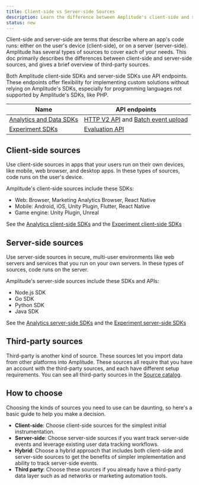 ```yaml
---
title: Client-side vs Server-side Sources
description: Learn the difference between Amplitude's client-side and server-side sources.
status: new
---
```


Client-side and server-side are terms that describe where an app's code runs: either on the user's device (client-side), or on a server (server-side). Amplitude has several types of sources to cover each of your needs. This doc primarily describes the differences between client-side and server-side sources, and gives a brief overview of third-party sources. 

Both Amplitude client-side SDKs and server-side SDKs use API endpoints. These endpoints offer flexibility for implementing custom solutions without relying on Amplitude's SDKs, especially for programming languages not supported by Amplitude's SDKs, like PHP.

|Name|API endpoints|
|-------------|-----------|
|[Analytics and Data SDKs](../../sdks/sdk-overview/#analytics-sdks)|[HTTP V2 API](../../../analytics/apis/http-v2-api/) and [Batch event upload](../../../analytics/apis/batch-event-upload-api/)|
|[Experiment SDKs](../../sdks/sdk-overview/#experiment-sdks)|[Evaluation API](../../../experiment/apis/evaluation-api/)|

## Client-side sources

Use client-side sources in apps that your users run on their own devices, like mobile, web browser, and desktop apps. In these types of sources, code runs on the user's device.

Amplitude's client-side sources include these SDKs:

- Web: Browser, Marketing Analytics Browser, React Native
- Mobile: Android, iOS, Unity Plugin, Flutter, React Native
- Game engine: Unity Plugin, Unreal
  
See the [Analytics client-side SDKs](../../sdks/sdk-overview/#analytics-client-side-sdks) and the [Experiment client-side SDKs](../../sdks/sdk-overview/#experiment-client-side-sdks)

## Server-side sources

Use server-side sources in secure, multi-user environments like web servers and services that you run on your own servers. In these types of sources, code runs on the server. 

Amplitude's server-side sources include these SDKs and APIs:

- Node.js SDK
- Go SDK
- Python SDK
- Java SDK

See the [Analytics server-side SDKs](../../sdks/sdk-overview/#analytics-data-server-side-sdks) and the [Experiment server-side SDKs](../../sdks/sdk-overview/#experiment-server-side-sdks)

## Third-party sources

Third-party is another kind of source. These sources let you import data from other platforms into Amplitude. These sources all require that you have an account with the third-party sources, and each have different setup requirements. You can see all third-party sources in the [Source catalog](../../sources/).

## How to choose

Choosing the kinds of sources you need to use can be daunting, so here's a basic guide to help you make a decision.

- **Client-side**: Choose client-side sources for the simplest initial instrumentation.
- **Server-side**: Choose server-side sources if you want track server-side events and leverage existing user data tracking workflows.
- **Hybrid**: Choose a hybrid approach that includes both client-side and server-side sources to get the benefits of simpler implementation and ability to track server-side events. 
- **Third party**: Choose these sources if you already have a third-party data layer such as ad networks or marketing automation tools.
